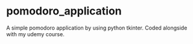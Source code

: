 # pomodoro_application
A simple pomodoro application by using python tkinter. Coded alongside with my udemy course.
